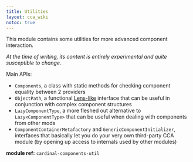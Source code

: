 ```yaml
---
title: Utilities
layout: cca_wiki
notoc: true
---
```


This module contains some utilities for more advanced component interaction.

*At the time of writing, its content is entirely experimental and quite susceptible to change.*

Main APIs:
- `Components`, a class with static methods for checking component equality between 2 providers
- `ObjectPath`, a functional [Lens-like](https://medium.com/zyseme-technology/functional-references-lens-and-other-optics-in-scala-e5f7e2fdafe) interface that can be useful in conjunction with complex component structures
- `LazyComponentType`, a more fleshed out alternative to `Lazy<ComponentType>` that can be useful when dealing with components from other mods
- `ComponentContainerMetafactory` and `GenericComponentInitializer`, interfaces that basically let you do your very own third-party CCA module (by opening up access to internals used by other modules)

**module ref:** `cardinal-components-util`